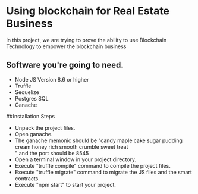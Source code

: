 # Using blockchain for Real Estate Business
In this project, we are trying to prove the ability to use Blockchain Technology to empower the blockchain business 
## Software you're going to need.
<ul>
<li>Node JS Version 8.6 or higher</li>
<li>Truffle</li>
<li>Sequelize</li>
<li>Postgres SQL</li>
<li>Ganache</li>
</ul>

##Installation Steps
<ul>
<li>Unpack the project files.</li>
<li>Open ganache.</li>
<li>The ganache memonic should be "candy maple cake sugar pudding cream honey rich smooth crumble sweet treat<br />" and the port should be 8545</li>
<li>Open a terminal window in your project directory.</li>
<li>Execute "truffle compile" command to compile the project files.</li>
<li>Execute "truffle migrate" command to migrate the JS files and the smart contracts.</li>
<li>Execute "npm start" to start your project.</li>
</ul>
